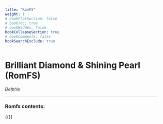 ```yaml
---
title: "RomFS"
weight: 1
# bookFlatSection: false
# bookToc: true
# bookHidden: false
bookCollapseSection: true
# bookComments: false
bookSearchExclude: true
---
```

# Brilliant Diamond & Shining Pearl (RomFS)

*Delphis*

------------------------------

### Romfs contents:

{{<csv-to-markdown file="data/delphis/romfs.csv">}}